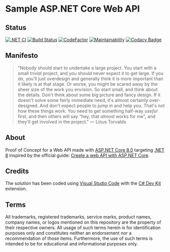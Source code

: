 # Sample ASP.NET Core Web API

## Status

[![.NET CI](https://github.com/nanotaboada/Dotnet.Samples.AspNetCore.WebApi/actions/workflows/dotnet.yml/badge.svg)](https://github.com/nanotaboada/Dotnet.Samples.AspNetCore.WebApi/actions/workflows/dotnet.yml) [![Build Status](https://dev.azure.com/nanotaboada/Dotnet.Samples.AspNetCore.WebApi/_apis/build/status%2FDotnet.Samples.AspNetCore.WebApi?branchName=master)](https://dev.azure.com/nanotaboada/Dotnet.Samples.AspNetCore.WebApi/_build/latest?definitionId=14&branchName=master) [![CodeFactor](https://www.codefactor.io/repository/github/nanotaboada/Dotnet.Samples.AspNetCore.WebApi/badge)](https://www.codefactor.io/repository/github/nanotaboada/Dotnet.Samples.AspNetCore.WebApi) [![Maintainability](https://api.codeclimate.com/v1/badges/f6ea65015041cb0e1465/maintainability)](https://codeclimate.com/github/nanotaboada/Dotnet.Samples.AspNetCore.WebApi/maintainability) [![Codacy Badge](https://app.codacy.com/project/badge/Grade/29596b95bbd54926a34fe05148f075e3)](https://app.codacy.com/gh/nanotaboada/Dotnet.Samples.AspNetCore.WebApi/dashboard?utm_source=gh&utm_medium=referral&utm_content=&utm_campaign=Badge_grade)

## Manifesto

> "Nobody should start to undertake a large project. You start with a small _trivial_ project, and you should never expect it to get large. If you do, you'll just overdesign and generally think it is more important than it likely is at that stage. Or worse, you might be scared away by the sheer size of the work you envision. So start small, and think about the details. Don't think about some big picture and fancy design. If it doesn't solve some fairly immediate need, it's almost certainly over-designed. And don't expect people to jump in and help you. That's not how these things work. You need to get something half-way _useful_ first, and then others will say "hey, that _almost_ works for me", and they'll get involved in the project." — Linus Torvalds

## About

Proof of Concept for a Web API made with [ASP.NET Core 8.0](https://learn.microsoft.com/en-us/aspnet/core/release-notes/aspnetcore-8.0?view=aspnetcore-8.0) targeting [.NET 8](https://learn.microsoft.com/en-us/dotnet/core/whats-new/dotnet-8) inspired by the official guide: [Create a web API with ASP.NET Core](https://learn.microsoft.com/en-us/aspnet/core/tutorials/first-web-api?view=aspnetcore-8.0&tabs=visual-studio-code).

## Credits

The solution has been coded using [Visual Studio Code](https://code.visualstudio.com/) with the [C# Dev Kit](https://marketplace.visualstudio.com/items?itemName=ms-dotnettools.csdevkit) extension.

## Terms

All trademarks, registered trademarks, service marks, product names, company names, or logos mentioned on this repository are the property of their respective owners. All usage of such terms herein is for identification purposes only and constitutes neither an endorsement nor a recommendation of those items. Furthermore, the use of such terms is intended to be for educational and informational purposes only.
